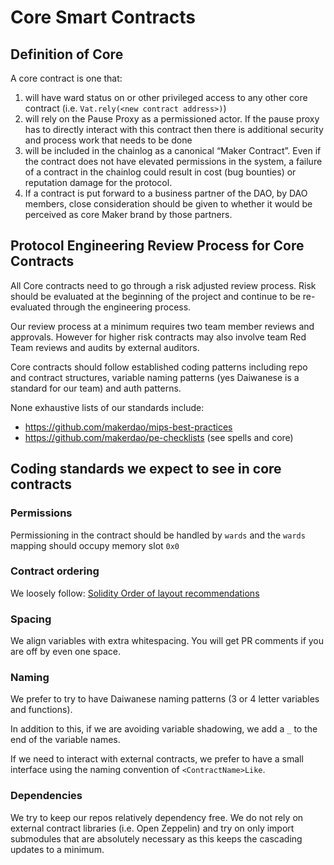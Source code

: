 # Core Smart Contracts

## Definition of Core

A core contract is one that:

1. will have ward status on or other privileged access to any other core contract (i.e. `Vat.rely(<new contract address>)`)
2. will rely on the Pause Proxy as a permissioned actor. If the pause proxy has to directly interact with this contract then there is additional security and process work that needs to be done
3. will be included in the chainlog as a canonical “Maker Contract”. Even if the contract does not have elevated permissions in the system, a failure of a contract in the chainlog could result in cost (bug bounties) or reputation damage for the protocol.
4. If a contract is put forward to a business partner of the DAO, by DAO members, close consideration should be given to whether it would be perceived as core Maker brand by those partners.

## Protocol Engineering Review Process for Core Contracts

All Core contracts need to go through a risk adjusted review process.  Risk should be evaluated at the beginning of the project and continue to be re-evaluated through the engineering process.

Our review process at a minimum requires two team member reviews and approvals.  However for higher risk contracts may also involve team Red Team reviews and audits by external auditors.

Core contracts should follow established coding patterns including repo and contract structures, variable naming patterns (yes Daiwanese is a standard for our team) and auth patterns.

None exhaustive lists of our standards include:

- https://github.com/makerdao/mips-best-practices
- https://github.com/makerdao/pe-checklists (see spells and core)

## Coding standards we expect to see in core contracts

### Permissions

Permissioning in the contract should be handled by `wards` and the `wards` mapping should occupy memory slot `0x0`

### Contract ordering

We loosely follow: [Solidity Order of layout recommendations](https://docs.soliditylang.org/en/stable/style-guide.html#order-of-layout)

### Spacing

We align variables with extra whitespacing. You will get PR comments if you are off by even one  space.

### Naming

We prefer to try to have Daiwanese naming patterns (3 or 4 letter variables and functions).

In addition to this, if we are avoiding variable shadowing, we add a `_` to the end of the variable names.

If we need to interact with external contracts, we prefer to have a small interface using the naming convention of `<ContractName>Like`.

### Dependencies

We try to keep our repos relatively dependency free.  We do not rely on external contract libraries (i.e. Open Zeppelin) and try on only import submodules that are absolutely necessary as this keeps the cascading updates to a minimum.

